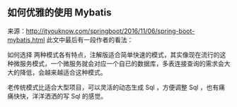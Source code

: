 ## 如何优雅的使用 Mybatis
来源：http://ityouknow.com/springboot/2016/11/06/spring-boot-mybatis.html
此文中最后有一段作者的看法：

如何选择
两种模式各有特点，注解版适合简单快速的模式，其实像现在流行的这种微服务模式，一个微服务就会对应一个自已的数据库，多表连接查询的需求会大大的降低，会越来越适合这种模式。

老传统模式比适合大型项目，可以灵活的动态生成 Sql ，方便调整 Sql ，也有痛痛快快，洋洋洒洒的写 Sql 的感觉。
